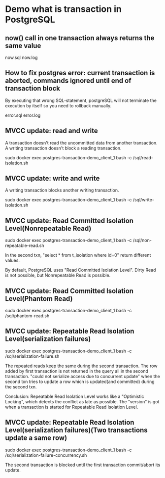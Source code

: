 # Demo what is transaction in PostgreSQL

## now() call in one transaction always returns the same value

now.sql
now.log


## How to fix postgres error: current transaction is aborted, commands ignored until end of transaction block

By executing that wrong SQL-statement, postgreSQL will not terminate the execution by itself so you need to rollback manually.

error.sql
error.log

## MVCC update: read and write

A transaction doesn't read the uncommitted data from another transaction.
A writing transaction doesn't block a reading transaction.

sudo docker exec postgres-transaction-demo_client_1 bash -c /sql/read-isolation.sh

## MVCC update: write and write

A writing transaction blocks another writing transaction.

sudo docker exec postgres-transaction-demo_client_1 bash -c /sql/write-isolation.sh

## MVCC update: Read Committed Isolation Level(Nonrepeatable Read)

sudo docker exec postgres-transaction-demo_client_1 bash -c /sql/non-repeatable-read.sh

In the second txn, "select * from t_isolation where id=0" return different values.

By default, PostgreSQL uses "Read Committed Isolation Level".
Dirty Read is not possible, but Nonrepeatable Read is possible.

## MVCC update: Read Committed Isolation Level(Phantom Read)

sudo docker exec postgres-transaction-demo_client_1 bash -c /sql/phantom-read.sh

## MVCC update: Repeatable Read Isolation Level(serialization failures)

sudo docker exec postgres-transaction-demo_client_1 bash -c /sql/serialization-failure.sh

The repeated reads keep the same during the second transaction.
The row added by first transaction is not returned in the query all in the second transaction.
"could not serialize access due to concurrent update" when the second txn tries to update a row which is updated(and committed) during the second txn.

Conclusion:
Repeatable Read Isolation Level works like a "Optimistic Locking", which detects the conflict as late as possible.
The "version" is got when a transaction is started for Repeatable Read Isolation Level.


## MVCC update: Repeatable Read Isolation Level(serialization failures)(Two transactions update a same row)

sudo docker exec postgres-transaction-demo_client_1 bash -c /sql/serialization-failure-concurrency.sh

The second transaction is blocked until the first transaction commit/abort its update.
